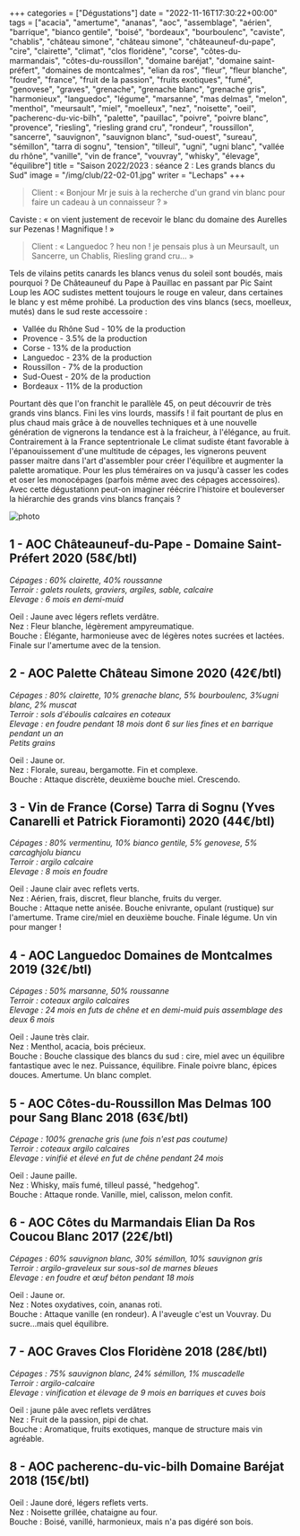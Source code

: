 +++
categories = ["Dégustations"]
date = "2022-11-16T17:30:22+00:00"
tags = ["acacia", "amertume", "ananas", "aoc", "assemblage", "aérien", "barrique", "bianco gentile", "boisé", "bordeaux", "bourboulenc", "caviste", "chablis", "château simone", "château simone", "châteauneuf-du-pape", "cire", "clairette", "climat", "clos floridène", "corse", "côtes-du-marmandais", "côtes-du-roussillon", "domaine baréjat", "domaine saint-préfert", "domaines de montcalmes", "elian da ros", "fleur", "fleur blanche", "foudre", "france", "fruit de la passion", "fruits exotiques", "fumé", "genovese", "graves", "grenache", "grenache blanc", "grenache gris", "harmonieux", "languedoc", "légume", "marsanne", "mas delmas", "melon", "menthol", "meursault", "miel", "moelleux", "nez", "noisette", "oeil", "pacherenc-du-vic-bilh", "palette", "pauillac", "poivre", "poivre blanc", "provence", "riesling", "riesling grand cru", "rondeur", "roussillon", "sancerre", "sauvignon", "sauvignon blanc", "sud-ouest", "sureau", "sémillon", "tarra di sognu", "tension", "tilleul", "ugni", "ugni blanc", "vallée du rhône", "vanille", "vin de france", "vouvray", "whisky", "élevage", "équilibre"]
title = "Saison 2022/2023 : séance 2 : Les grands blancs du Sud"
image = "/img/club/22-02-01.jpg"
writer = "Lechaps"
+++

>Client : « Bonjour Mr je suis à la recherche d'un grand vin blanc pour faire un cadeau à un connaisseur ? »

Caviste : « on vient justement de recevoir le blanc du domaine des Aurelles sur Pezenas ! Magnifique ! »

>Client : « Languedoc ? heu non ! je pensais plus à un Meursault, un Sancerre, un Chablis, Riesling grand cru... »  

Tels de vilains petits canards les blancs venus du soleil sont boudés, mais pourquoi ? De Châteauneuf du Pape à Pauillac en passant par Pic Saint Loup les AOC sudistes mettent toujours le rouge en valeur, dans certaines le blanc y est même prohibé.
La production des vins blancs (secs, moelleux, mutés) dans le sud reste accessoire :
* Vallée du Rhône Sud - 10% de la production
* Provence - 3.5% de la production
* Corse - 13% de la production
* Languedoc - 23% de la production
* Roussillon - 7% de la production
* Sud-Ouest - 20% de la production
* Bordeaux - 11% de la production

Pourtant dès que l'on franchit le parallèle 45, on peut découvrir de très grands vins blancs. Fini les vins lourds, massifs ! il fait pourtant de plus en plus chaud mais grâce à de nouvelles techniques et à une nouvelle génération de vignerons la tendance est à la fraicheur, à l'élégance, au fruit. Contrairement à la France septentrionale Le climat sudiste étant favorable à l'épanouissement d'une multitude de cépages, les vignerons peuvent passer maitre dans l'art d'assembler pour créer l'équilibre et augmenter la palette aromatique. Pour les plus téméraires on va jusqu'à casser les codes et oser les monocépages (parfois même avec des cépages accessoires).  
Avec cette dégustationn peut-on imaginer réécrire l'histoire et bouleverser la hiérarchie des grands vins blancs français ?

![photo][1]

[1]: /img/club/22-02-01.jpg


## 1 - AOC Châteauneuf-du-Pape - Domaine Saint-Préfert 2020 (58€/btl)
_Cépages : 60% clairette, 40% roussanne_  
_Terroir : galets roulets, graviers, argiles, sable, calcaire_  
_Elevage : 6 mois en demi-muid_

Oeil : Jaune avec légers reflets verdâtre.    
Nez : Fleur blanche, légèrement ampyreumatique.  
Bouche : Élégante, harmonieuse avec de légères notes sucrées et lactées. Finale sur l'amertume avec de la tension.

## 2 - AOC Palette Château Simone 2020 (42€/btl)
_Cépages : 80% clairette, 10% grenache blanc, 5% bourboulenc, 3%ugni blanc, 2% muscat_  
_Terroir : sols d'éboulis calcaires en coteaux_  
_Elevage : en foudre pendant 18 mois dont 6 sur lies fines et en barrique pendant un an_  
_Petits grains_

Oeil : Jaune or.  
Nez : Florale, sureau, bergamotte. Fin et complexe.  
Bouche :  Attaque discrète, deuxième bouche miel. Crescendo.

## 3 - Vin de France (Corse) Tarra di Sognu (Yves Canarelli et Patrick Fioramonti) 2020 (44€/btl)
_Cépages : 80% vermentinu, 10% bianco gentile, 5% genovese, 5% carcaghjolu biancu_  
_Terroir : argilo calcaire_  
_Elevage : 8 mois en foudre_

Oeil : Jaune clair avec reflets verts.  
Nez : Aérien, frais, discret, fleur blanche, fruits du verger.  
Bouche : Attaque nette anisée. Bouche enivrante, opulant (rustique) sur l'amertume. Trame cire/miel en deuxième bouche. Finale légume.
Un vin pour manger !

## 4 - AOC Languedoc Domaines de Montcalmes 2019 (32€/btl) <i class="fa fa-plus-circle"></i>
_Cépages : 50% marsanne, 50% roussanne_  
_Terroir : coteaux argilo calcaires_  
_Elevage : 24 mois en futs de chêne et en demi-muid puis assemblage des deux 6 mois_

Oeil : Jaune très clair.  
Nez : Menthol, acacia, bois précieux.  
Bouche : Bouche classique des blancs du sud : cire, miel avec un équilibre fantastique avec le nez. Puissance, équilibre. Finale poivre blanc, épices douces. Amertume. Un blanc complet.


## 5 - AOC Côtes-du-Roussillon Mas Delmas 100 pour Sang Blanc 2018 (63€/btl)
_Cépage : 100% grenache gris (une fois n'est pas coutume)_  
_Terroir : coteaux argilo calcaires_  
_Elevage : vinifié et élevé en fut de chêne pendant 24 mois_

Oeil : Jaune paille.  
Nez : Whisky, maïs fumé, tilleul passé, "hedgehog".  
Bouche : Attaque ronde. Vanille, miel, calisson, melon confit.


## 6 - AOC Côtes du Marmandais Elian Da Ros Coucou Blanc 2017 (22€/btl) <i class="fa fa-plus-circle"></i>
_Cépages : 60% sauvignon blanc, 30% sémillon, 10% sauvignon gris_  
_Terroir : argilo-graveleux sur sous-sol de marnes bleues_  
_Elevage : en foudre et œuf béton pendant 18 mois_

Oeil : Jaune or.  
Nez : Notes oxydatives, coin, ananas roti.  
Bouche : Attaque vanille (en rondeur). A l'aveugle c'est un Vouvray. Du sucre...mais quel équilibre.

## 7 - AOC Graves Clos Floridène 2018 (28€/btl)
_Cépages : 75% sauvignon blanc, 24% sémillon, 1% muscadelle_  
_Terroir : argilo-calcaire_  
_Elevage : vinification et élevage de 9 mois en barriques et cuves bois_

Oeil : jaune pâle avec reflets verdâtres  
Nez : Fruit de la passion, pipi de chat.  
Bouche : Aromatique, fruits exotiques, manque de structure mais vin agréable.

## 8 - AOC pacherenc-du-vic-bilh Domaine Baréjat 2018 (15€/btl)

Oeil : Jaune doré, légers reflets verts.  
Nez : Noisette grillée, chataigne au four.  
Bouche : Boisé, vanillé, harmonieux, mais n'a pas digéré son bois.
